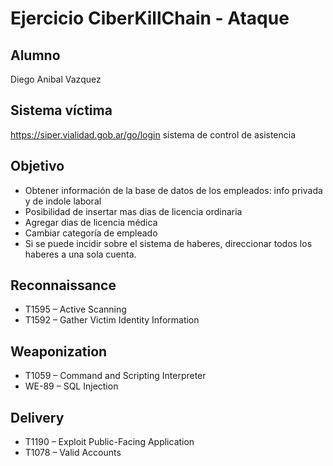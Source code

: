 # Ejercicio CiberKillChain - Ataque

## Alumno  
Diego Anibal Vazquez  

## Sistema víctima
https://siper.vialidad.gob.ar/go/login sistema de control de asistencia

## Objetivo
- Obtener información de la base de datos de los empleados: info privada y de indole laboral
- Posibilidad de insertar mas dias de licencia ordinaria
- Agregar dias de licencia médica
- Cambiar categoría de empleado
- Si se puede incidir sobre el sistema de haberes, direccionar todos los haberes a una sola cuenta.
  

## Reconnaissance

- T1595 – Active Scanning
- T1592 – Gather Victim Identity Information

## Weaponization
- T1059 – Command and Scripting Interpreter
- WE-89 – SQL Injection


## Delivery
- T1190 – Exploit Public-Facing Application
- T1078 – Valid Accounts


